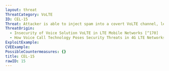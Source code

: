 ```yaml
---
layout: threat
ThreatCategory: VoLTE
ID: CEL-15
Threat: Attacker is able to inject spam into a covert VoLTE channel, leading to excessive charges for the handset owner
ThreatOrigin:
  - Insecurity of Voice Solution VoLTE in LTE Mobile Networks [^170]
  - How Voice Call Technology Poses Security Threats in 4G LTE Networks [^181]
ExploitExample:
CVEExample:
PossibleCountermeasures: {}
title: CEL-15
rawID: 15
---
```

